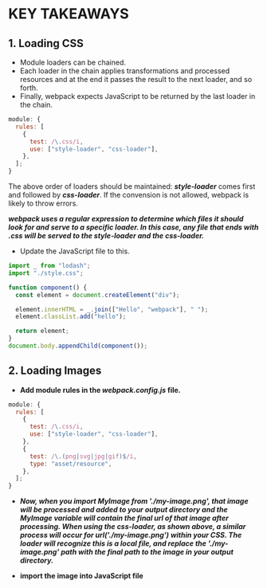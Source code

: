 # KEY TAKEAWAYS

## **1. Loading CSS**

- Module loaders can be chained.
- Each loader in the chain applies transformations and processed resources and at the end it passes the result to the next loader, and so forth.
- Finally, webpack expects JavaScript to be returned by the last loader in the chain.

```js
module: {
  rules: [
    {
      test: /\.css/i,
      use: ["style-loader", "css-loader"],
    },
  ];
}
```

The above order of loaders should be maintained: **_style-loader_** comes first and followed by **_css-loader_**. If the convension is not allowed, webpack is likely to throw errors.

**_webpack uses a regular expression to determine which files it should look for and serve to a specific loader. In this case, any file that ends with .css will be served to the style-loader and the css-loader._**

- Update the JavaScript file to this.

```js
import _ from "lodash";
import "./style.css";

function component() {
  const element = document.createElement("div");

  element.innerHTML = _.join(["Hello", "webpack"], " ");
  element.classList.add("hello");

  return element;
}
document.body.appendChild(component());
```

## **2. Loading Images**

- **Add module rules in the _webpack.config.js_ file.**

```js
module: {
  rules: [
    {
      test: /\.css/i,
      use: ["style-loader", "css-loader"],
    },
    {
      test: /\.(png|svg|jpg|gif)$/i,
      type: "asset/resource",
    },
  ];
}
```

- **_Now, when you import MyImage from './my-image.png', that image will be processed and added to your output directory and the MyImage variable will contain the final url of that image after processing. When using the css-loader, as shown above, a similar process will occur for url('./my-image.png') within your CSS. The loader will recognize this is a local file, and replace the './my-image.png' path with the final path to the image in your output directory._**

- **import the image into JavaScript file**
